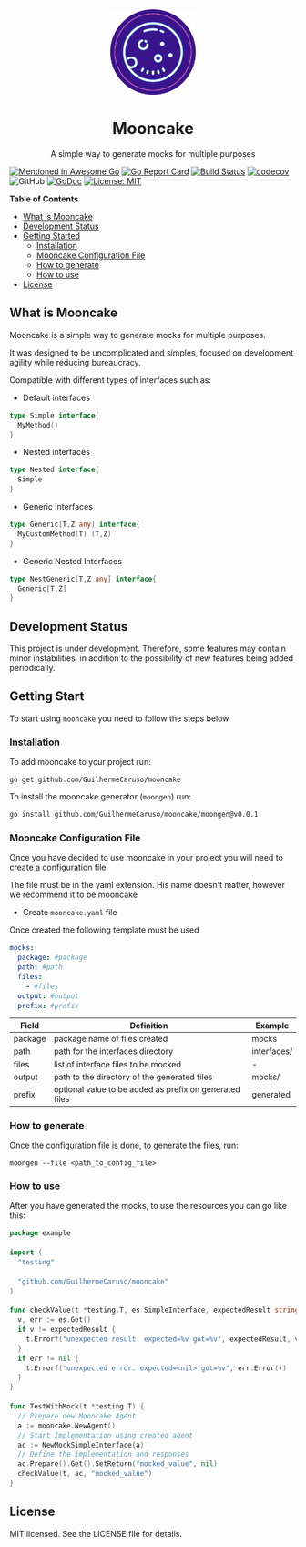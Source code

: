 <div align="center">
  <a href="#">
    <img src="assets/mooncake_without_name_logo.svg" width="150px" height="150px" />
  </a>

  <h1>Mooncake</h1>
  <p>A simple way to generate mocks for multiple purposes</p>

</div>

[![Mentioned in Awesome Go](https://awesome.re/mentioned-badge.svg)](https://github.com/avelino/awesome-go)
[![Go Report Card](https://goreportcard.com/badge/github.com/GuilhermeCaruso/mooncake)](https://goreportcard.com/report/github.com/GuilhermeCaruso/mooncake) [![Build Status](https://app.travis-ci.com/GuilhermeCaruso/mooncake.svg?branch=main)](https://app.travis-ci.com/GuilhermeCaruso/mooncake) [![codecov](https://codecov.io/gh/GuilhermeCaruso/mooncake/branch/main/graph/badge.svg?token=MctCNBxckn)](https://codecov.io/gh/GuilhermeCaruso/mooncake) ![GitHub](https://img.shields.io/badge/golang%20->=1.18-blue.svg) [![GoDoc](https://godoc.org/github.com/GuilhermeCaruso/mooncake?status.svg)](https://godoc.org/github.com/GuilhermeCaruso/mooncake) [![License: MIT](https://img.shields.io/badge/License-MIT-yellow.svg)](https://opensource.org/licenses/MIT) 

**Table of Contents**

- [What is Mooncake](#what-is-mooncake)
- [Development Status](#development-status)
- [Getting Started](#getting-start)
  - [Installation](#installation)
  - [Mooncake Configuration File](#mooncake-configuration-file)
  - [How to generate](#how-to-generate)
  - [How to use](#how-to-use)
- [License](#license)


## What is Mooncake

Mooncake is a simple way to generate mocks for multiple purposes. 

It was designed to be uncomplicated and simples, focused on development agility while reducing bureaucracy.

Compatible with different types of interfaces such as:

- Default interfaces

```go
type Simple interface{
  MyMethod()
}
```

- Nested interfaces

```go
type Nested interface{
  Simple
}
```

- Generic Interfaces

```go
type Generic[T,Z any] interface{
  MyCustomMethod(T) (T,Z)
}
```
- Generic Nested Interfaces

```go
type NestGeneric[T,Z any] interface{
  Generic[T,Z]
}
```

## Development Status

This project is under development. Therefore, some features may contain minor instabilities, in addition to the possibility of new features being added periodically.


## Getting Start

To start using `mooncake` you need to follow the steps below

### Installation


To add mooncake to your project run:

```
go get github.com/GuilhermeCaruso/mooncake
```

To install the mooncake generator (`moongen`) run:

```sh
go install github.com/GuilhermeCaruso/mooncake/moongen@v0.0.1
```

### Mooncake Configuration File

Once you have decided to use mooncake in your project you will need to create a configuration file

The file must be in the yaml extension. His name doesn't matter, however we recommend it to be mooncake

- Create `mooncake.yaml` file

Once created the following template must be used

```yaml
mocks:
  package: #package
  path: #path
  files:
    - #files
  output: #output
  prefix: #prefix
```

| Field | Definition | Example |
|-|-|-| 
| package | package name of files created | mocks |
| path | path for the interfaces directory | interfaces/ |
| files | list of interface files to be mocked | - |
| output | path to the directory of the generated files| mocks/ |
| prefix | optional value to be added as prefix on generated files | generated |

### How to generate

Once the configuration file is done, to generate the files, run:

```
moongen --file <path_to_config_file>
```

### How to use

After you have generated the mocks, to use the resources you can go like this:

```go
package example

import (
  "testing"

  "github.com/GuilhermeCaruso/mooncake"
)

func checkValue(t *testing.T, es SimpleInterface, expectedResult string) {
  v, err := es.Get()
  if v != expectedResult {
    t.Errorf("unexpected result. expected=%v got=%v", expectedResult, v)
  }
  if err != nil {
    t.Errorf("unexpected error. expected=<nil> got=%v", err.Error())
  }
}

func TestWithMock(t *testing.T) {
  // Prepare new Mooncake Agent
  a := mooncake.NewAgent()
  // Start Implementation using created agent
  ac := NewMockSimpleInterface(a)
  // Define the implementation and responses
  ac.Prepare().Get().SetReturn("mocked_value", nil)
  checkValue(t, ac, "mocked_value")
}
```


## License

MIT licensed. See the LICENSE file for details.